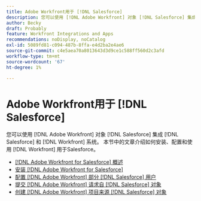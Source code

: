 ```yaml
---
title: Adobe Workfront用于 [!DNL Salesforce]
description: 您可以使用 [!DNL Adobe Workfront] 对象 [!DNL Salesforce] 集成 [!DNL Salesforce] 和 [!DNL Workfront] 系统。 本节中的文章介绍如何安装、配置和使用 [!DNL Workfront] 用于Salesforce。
author: Becky
draft: Probably
feature: Workfront Integrations and Apps
recommendations: noDisplay, noCatalog
exl-id: 5089fd81-c094-487b-8ffa-e4d2ba2e4ae6
source-git-commit: c4e5aea70a8013643d3d9ce1c588ff560d2c3afd
workflow-type: tm+mt
source-wordcount: '67'
ht-degree: 1%

---
```


# Adobe Workfront用于 [!DNL Salesforce]

您可以使用 [!DNL Adobe Workfront] 对象 [!DNL Salesforce] 集成 [!DNL Salesforce] 和 [!DNL Workfront] 系统。 本节中的文章介绍如何安装、配置和使用 [!DNL Workfront] 用于Salesforce。

* [[!DNL Adobe Workfront for Salesforce] 概述](../../workfront-integrations-and-apps/using-workfront-with-salesforce/workfront-for-salesforce-overview.md)
* [安装 [!DNL Adobe Workfront for Salesforce]](../../workfront-integrations-and-apps/using-workfront-with-salesforce/install-workfront-for-salesforce.md)
* [配置 [!DNL Adobe Workfront] 部分 [!DNL Salesforce] 用户](../../workfront-integrations-and-apps/using-workfront-with-salesforce/configure-wf-section-for-salesforce-users.md)
* [提交 [!DNL Adobe Workfront] 请求自 [!DNL Salesforce] 对象](../../workfront-integrations-and-apps/using-workfront-with-salesforce/submit-workfront-requests-from-salesforce-objects.md)
* [创建 [!DNL Adobe Workfront] 项目来源 [!DNL Salesforce] 对象](../../workfront-integrations-and-apps/using-workfront-with-salesforce/create-wf-projects-from-salesforce-objects.md)
